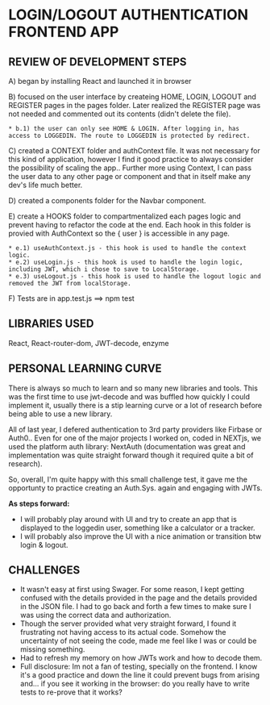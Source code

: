 # LOGIN/LOGOUT AUTHENTICATION FRONTEND APP

## REVIEW OF DEVELOPMENT STEPS

A) began by installing React and launched it in browser

B) focused on the user interface by createing HOME, LOGIN, LOGOUT and REGISTER pages in the pages folder. Later realized the REGISTER page was not needed and commented out its contents (didn't delete the file). 

    * b.1) the user can only see HOME & LOGIN. After logging in, has access to LOGGEDIN. The route to LOGGEDIN is protected by redirect. 

C) created a CONTEXT folder and authContext file. It was not necessary for this kind of application, however I find it good practice to always consider the possibility of scaling the app.. Further more using Context, I can pass the user data to any other page or component and that in itself make any dev's life much better.  

D) created a components folder for the Navbar component.

E) create a HOOKS folder to compartmentalized each pages logic and prevent having to refactor the code at the end. Each hook in this folder is provied with AuthContext so the { user } is accessible in any page. 

    * e.1) useAuthContext.js - this hook is used to handle the context logic. 
    * e.2) useLogin.js - this hook is used to handle the login logic, including JWT, which i chose to save to LocalStorage. 
    * e.3) useLogout.js - this hook is used to handle the logout logic and removed the JWT from localStorage.

F) Tests are in app.test.js ==> npm test

## LIBRARIES USED
React, React-router-dom, JWT-decode, enzyme

## PERSONAL LEARNING CURVE
There is always so much to learn and so many new libraries and tools. This was the first time to use jwt-decode and was buffled how quickly I could implement it, usually there is a stip learning curve or a lot of research before being able to use a new library.

All of last year, I defered authentication to 3rd party providers like Firbase or Auth0.. Even for one of the major projects I worked on, coded in NEXTjs, we used the platform auth library: NextAuth (documentation was great and implementation was quite straight forward though it required quite a bit of research). 

So, overall, I'm quite happy with this small challenge test, it gave me the opportunty to practice creating an Auth.Sys. again and engaging with JWTs. 

**As steps forward:** 
- I will probably play around with UI and try to create an app that is displayed to the loggedin user, something like a calculator or a tracker. 
- I will probably also improve the UI with a nice animation or transition btw login & logout. 

## CHALLENGES
- It wasn't easy at first using Swager. For some reason, I kept getting confused with the details provided in the page and the details provided in the JSON file. I had to go back and forth a few times to make sure I was using the correct data and authorization.
- Though the server provided what very straight forward, I found it frustrating not having access to its actual code. Somehow the uncertainty of not seeing the code, made me feel like I was or could be missing something.
- Had to refresh my memory on how JWTs work and how to decode them.
- Full disclosure: Im not a fan of testing, specially on the frontend. I know it's a good practice and down the line it could prevent bugs from arising and... if you see it working in the browser: do you really have to write tests to re-prove that it works?